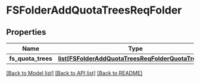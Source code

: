# FSFolderAddQuotaTreesReqFolder

## Properties
Name | Type | Description | Notes
------------ | ------------- | ------------- | -------------
**fs_quota_trees** | [**list[FSFolderAddQuotaTreesReqFolderQuotaTreesElt]**](FSFolderAddQuotaTreesReqFolderQuotaTreesElt.md) |  | 

[[Back to Model list]](../README.md#documentation-for-models) [[Back to API list]](../README.md#documentation-for-api-endpoints) [[Back to README]](../README.md)


